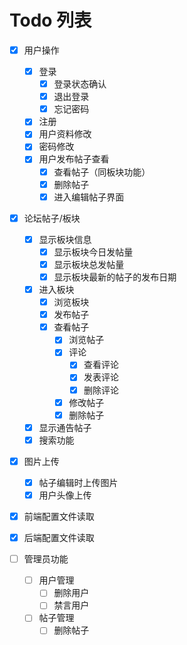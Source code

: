 # Todo 列表
- [x] 用户操作
  - [x] 登录
    - [x] 登录状态确认
    - [x] 退出登录
    - [x] 忘记密码
  - [x] 注册
  - [x] 用户资料修改
  - [x] 密码修改
  - [x] 用户发布帖子查看
    - [x] 查看帖子（同板块功能）
    - [x] 删除帖子
    - [x] 进入编辑帖子界面

- [x] 论坛帖子/板块
  - [x] 显示板块信息
    - [x] 显示板块今日发帖量
    - [x] 显示板块总发帖量
    - [x] 显示板块最新的帖子的发布日期
  - [x] 进入板块
    - [x] 浏览板块
    - [x] 发布帖子
    - [x] 查看帖子
      - [x] 浏览帖子
      - [x] 评论
        - [x] 查看评论
        - [x] 发表评论
        - [x] 删除评论
      - [x] 修改帖子
      - [x] 删除帖子
  - [x] 显示通告帖子
  - [x] 搜索功能

- [x] 图片上传
  - [x] 帖子编辑时上传图片
  - [x] 用户头像上传

- [x] 前端配置文件读取
- [x] 后端配置文件读取

- [ ] 管理员功能
  - [ ] 用户管理
    - [ ] 删除用户
    - [ ] 禁言用户
  - [ ] 帖子管理
    - [ ] 删除帖子